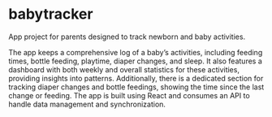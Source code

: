 # babytracker
App project for parents designed to track newborn and baby activities.

The app keeps a comprehensive log of a baby’s activities, including feeding times, bottle feeding, playtime, diaper changes, and sleep. It also features a dashboard with both weekly and overall statistics for these activities, providing insights into patterns. 
Additionally, there is a dedicated section for tracking diaper changes and bottle feedings, showing the time since the last change or feeding. The app is built using React and consumes an API to handle data management and synchronization.
